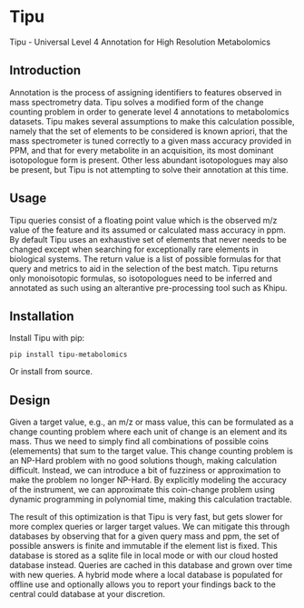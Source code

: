 # Tipu
Tipu - Universal Level 4 Annotation for High Resolution Metabolomics

## Introduction

Annotation is the process of assigning identifiers to features observed in mass spectrometry data. Tipu solves a modified form of the change counting problem in order to generate level 4 annotations to metabolomics datasets. Tipu makes several assumptions to make this calculation possible, namely that the set of elements to be considered is known apriori, that the mass spectrometer is tuned correctly to a given mass accuracy provided in PPM, and that for every metabolite in an acquisition, its most dominant isotopologue form is present. Other less abundant isotopologues may also be present, but Tipu is not attempting to solve their annotation at this time. 

## Usage

Tipu queries consist of a floating point value which is the observed m/z value of the feature and its assumed or calculated mass accuracy in ppm. By default Tipu uses an exhaustive set of elements that never needs to be changed except when searching for exceptionally rare elements in biological systems. The return value is a list of possible formulas for that query and metrics to aid in the selection of the best match. Tipu returns only monoisotopic formulas, so isotopologues need to be inferred and annotated as such using an alterantive pre-processing tool such as Khipu.

## Installation

Install Tipu with pip:

`pip install tipu-metabolomics`

Or install from source.

## Design

Given a target value, e.g., an m/z or mass value, this can be formulated as a change counting problem where each unit of change is an element and its mass. Thus we need to simply find all combinations of possible coins (elemements) that sum to the target value. This change counting problem is an NP-Hard problem with no good solutions though, making calculation difficult. Instead, we can introduce a bit of fuzziness or approximation to make the problem no longer NP-Hard. By explicitly modeling the accuracy of the instrument, we can approximate this coin-change problem using dynamic programming in polynomial time, making this calculation tractable. 

The result of this optimization is that Tipu is very fast, but gets slower for more complex queries or larger target values. We can mitigate this through databases by observing that for a given query mass and ppm, the set of possible answers is finite and immutable if the element list is fixed. This database is stored as a sqlite file in local mode or with our cloud hosted database instead. Queries are cached in this database and grown over time with new queries. A hybrid mode where a local database is populated for offline use and optionally allows you to report your findings back to the central could database at your discretion.

## 

